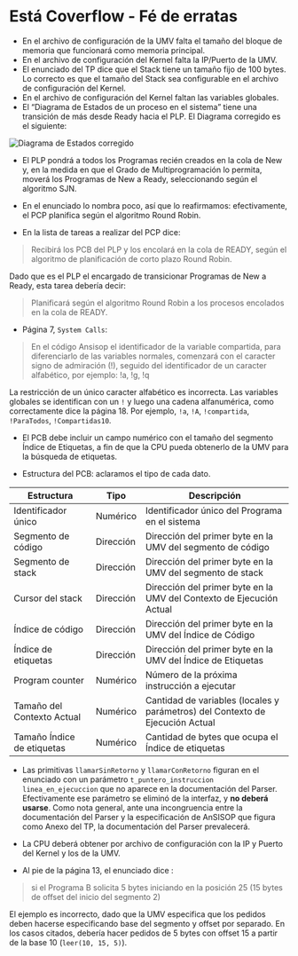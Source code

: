 Está Coverflow - Fé de erratas
==============================

* En el archivo de configuración de la UMV falta el tamaño del bloque de memoria que funcionará como memoria principal.
* En el archivo de configuración del Kernel falta la IP/Puerto de la UMV.
* El enunciado del TP dice que el Stack tiene un tamaño fijo de 100 bytes. Lo correcto es que el tamaño del Stack sea configurable en el archivo de configuración del Kernel.
* En el archivo de configuración del Kernel faltan las variables globales.
* El “Diagrama de Estados de un proceso en el sistema” tiene una transición de más desde Ready hacia el PLP. El Diagrama corregido es el siguiente:

![Diagrama de Estados corregido](diagrama_estados.png)

* El PLP pondrá a todos los Programas recién creados en la cola de New y, en la medida en que el Grado de Multiprogramación lo permita, moverá los Programas de New a Ready, seleccionando según el algoritmo SJN.

* En el enunciado lo nombra poco, así que lo reafirmamos: efectivamente, el PCP planifica según el algoritmo Round Robin.

* En la lista de tareas a realizar del PCP dice:
> Recibirá los PCB del PLP y los encolará en la cola de READY, según el algoritmo de planificación de corto plazo Round Robin.

 Dado que es el PLP el encargado de transicionar Programas de New a Ready, esta tarea debería decir:
 > Planificará según el algoritmo Round Robin a los procesos encolados en la cola de READY.

* Página 7, `System Calls`:
 >En el código Ansisop el identificador de la variable compartida, para diferenciarlo de las variables normales, comenzará con el caracter signo de admiración (!), seguido del identificador de un caracter alfabético, por ejemplo: !a, !g, !q

 La restricción de un único caracter alfabético es incorrecta. Las variables globales se identifican con un `!` y luego una cadena alfanumérica, como correctamente dice la página 18. Por ejemplo, `!a`, `!A`, `!compartida`, `!ParaTodos`, `!Compartidas10`.

* El PCB debe incluir un campo numérico con el tamaño del segmento Índice de Etiquetas, a fin de que la CPU pueda obtenerlo de la UMV para la búsqueda de etiquetas.

* Estructura del PCB: aclaramos el tipo de cada dato.

| Estructura                 | Tipo      | Descripción |
|----------------------------|-----------|-------------|
| Identificador único        | Numérico  | Identificador único del Programa en el sistema |
| Segmento de código         | Dirección | Dirección del primer byte en la UMV del segmento de código |
| Segmento de stack          | Dirección | Dirección del primer byte en la UMV del segmento de stack |
| Cursor del stack           | Dirección | Dirección del primer byte en la UMV del Contexto de Ejecución Actual |
| Índice de código           | Dirección | Dirección del primer byte en la UMV del Índice de Código |
| Índice de etiquetas        | Dirección | Dirección del primer byte en la UMV del Índice de Etiquetas |
| Program counter            | Numérico  | Número de la próxima instrucción a ejecutar |
| Tamaño del Contexto Actual | Numérico  | Cantidad de variables (locales y parámetros) del Contexto de Ejecución Actual |
| Tamaño Índice de etiquetas | Numérico  | Cantidad de bytes que ocupa el Índice de etiquetas |

* Las primitivas `llamarSinRetorno` y `llamarConRetorno` figuran en el enunciado con un parámetro `t_puntero_instruccion linea_en_ejecuccion` que no aparece en la documentación del Parser. Efectivamente ese parámetro se eliminó de la interfaz, y **no deberá usarse**. Como nota general, ante una incongruencia entre la documentación del Parser y la especificación de AnSISOP que figura como Anexo del TP, la documentación del Parser prevalecerá.

* La CPU deberá obtener por archivo de configuración con la IP y Puerto del Kernel y los de la UMV.

* Al pie de la página 13, el enunciado dice :
> si el Programa B solicita 5 bytes iniciando en la posición 25 (15 bytes de offset del inicio del segmento 2)

  El ejemplo es incorrecto, dado que la UMV especifica que los pedidos deben hacerse especificando base del segmento y offset por separado. En los casos citados, debería  hacer pedidos de 5 bytes con offset 15 a partir de la base 10 (`leer(10, 15, 5)`).
